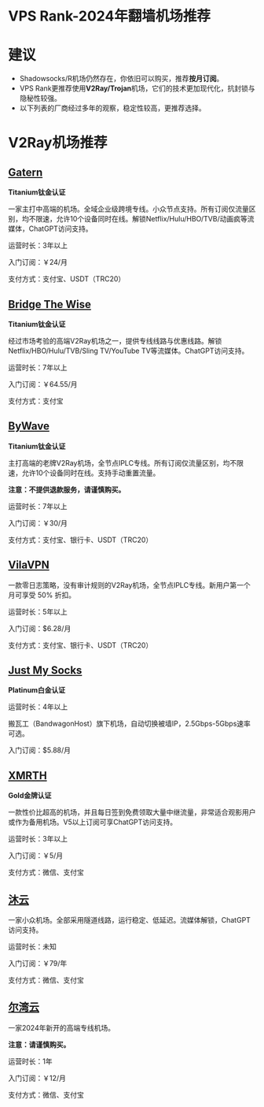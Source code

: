 # VPS Rank-2024年翻墙机场推荐

# 建议

- Shadowsocks/R机场仍然存在，你依旧可以购买，推荐**按月订阅**。
- VPS Rank更推荐使用**V2Ray/Trojan**机场，它们的技术更加现代化，抗封锁与隐秘性较强。
- 以下列表的厂商经过多年的观察，稳定性较高，更推荐选择。



# V2Ray机场推荐

## [Gatern](https://shuttle.gt-all.com/aff.php?aff=5181)

**Titanium钛金认证**

一家主打中高端的机场。全域企业级跨境专线。小众节点支持。所有订阅仅流量区别，均不限速，允许10个设备同时在线。解锁Netflix/Hulu/HBO/TVB/动画疯等流媒体，ChatGPT访问支持。

运营时长：3年以上

入门订阅：￥24/月

支付方式：支付宝、USDT（TRC20）



## [Bridge The Wise](https://patriot.ninja/aff.php?aff=2143)

**Titanium钛金认证**

经过市场考验的高端V2Ray机场之一，提供专线线路与优惠线路。解锁Netflix/HBO/Hulu/TVB/Sling TV/YouTube TV等流媒体。ChatGPT访问支持。

运营时长：7年以上

入门订阅：￥64.55/月

支付方式：支付宝



## [ByWave](https://user.by.ltd/aff.php?aff=15543)

**Titanium钛金认证**

主打高端的老牌V2Ray机场，全节点IPLC专线。所有订阅仅流量区别，均不限速，允许10个设备同时在线。支持手动重置流量。

**注意：不提供退款服务，请谨慎购买。**

运营时长：7年以上

入门订阅：￥30/月

支付方式：支付宝、银行卡、USDT（TRC20）



## [VilaVPN](https://vilavpn.com/aff.php?aff=11933)

一款零日志策略，没有审计规则的V2Ray机场，全节点IPLC专线。新用户第一个月可享受 50% 折扣。

运营时长：5年以上

入门订阅：$6.28/月

支付方式：支付宝、银行卡、USDT（TRC20）



## [Just My Socks](https://justmysocks5.net/members/aff.php?aff=28464)

**Platinum白金认证**

运营时长：4年以上

搬瓦工（BandwagonHost）旗下机场，自动切换被墙IP，2.5Gbps-5Gbps速率可选。

入门订阅：$5.88/月



## [XMRTH](https://xmrth.site/auth/register?code=CauL)

**Gold金牌认证**

一款性价比超高的机场，并且每日签到免费领取大量中继流量，非常适合观影用户或作为备用机场。V5以上订阅可享ChatGPT访问支持。

运营时长：3年以上

入门订阅：￥5/月

支付方式：微信、支付宝



## [沐云](https://world.mucloud.one/auth/register?code=0oGHanF2TDo31gTgoEWXB9gslXPybwWW)

一家小众机场。全部采用隧道线路，运行稳定、低延迟。流媒体解锁，ChatGPT访问支持。

运营时长：未知

入门订阅：￥79/年

支付方式：微信、支付宝



## [尔湾云](https://erwan6.net/auth/register?code=6zBETW)

一家2024年新开的高端专线机场。

**注意：请谨慎购买。**

运营时长：1年

入门订阅：￥12/月

支付方式：微信、支付宝
